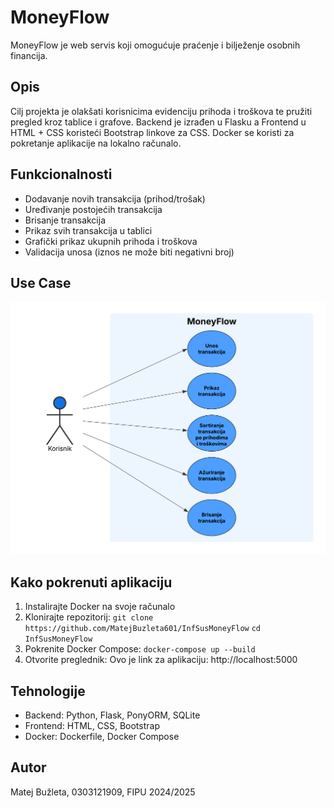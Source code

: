 # MoneyFlow
MoneyFlow je web servis koji omogućuje praćenje i bilježenje osobnih financija.

## Opis
Cilj projekta je olakšati korisnicima evidenciju prihoda i troškova te pružiti pregled kroz tablice i grafove.
Backend je izrađen u Flasku a Frontend u HTML + CSS koristeći Bootstrap linkove za CSS.
Docker se koristi za pokretanje aplikacije na lokalno računalo.

## Funkcionalnosti
- Dodavanje novih transakcija (prihod/trošak)
- Uređivanje postojećih transakcija
- Brisanje transakcija
- Prikaz svih transakcija u tablici
- Grafički prikaz ukupnih prihoda i troškova
- Validacija unosa (iznos ne može biti negativni broj)

## Use Case

![Use Case](Use%20case%20MoneyFlow.png)


## Kako pokrenuti aplikaciju
1. Instalirajte Docker na svoje računalo
2. Klonirajte repozitorij:
```git clone https://github.com/MatejBuzleta601/InfSusMoneyFlow```
```cd InfSusMoneyFlow```
3. Pokrenite Docker Compose:
```docker-compose up --build```
4. Otvorite preglednik:
Ovo je link za aplikaciju: http://localhost:5000

## Tehnologije
- Backend: Python, Flask, PonyORM, SQLite
- Frontend: HTML, CSS, Bootstrap
- Docker: Dockerfile, Docker Compose

## Autor
Matej Bužleta, 0303121909, FIPU 2024/2025
